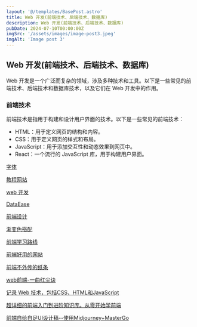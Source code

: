 ```yaml
---
layout: '@/templates/BasePost.astro'
title: Web 开发(前端技术、后端技术、数据库)
description: Web 开发(前端技术、后端技术、数据库)
pubDate: 2024-07-10T00:00:00Z
imgSrc: '/assets/images/image-post3.jpeg'
imgAlt: 'Image post 3'
---
```


## Web 开发(前端技术、后端技术、数据库)

Web 开发是一个广泛而复杂的领域，涉及多种技术和工具。以下是一些常见的前端技术、后端技术和数据库技术，以及它们在 Web 开发中的作用。

### 前端技术

前端技术是指用于构建和设计用户界面的技术。以下是一些常见的前端技术：

- HTML：用于定义网页的结构和内容。
- CSS：用于定义网页的样式和布局。
- JavaScript：用于添加交互性和动态效果到网页中。
- React：一个流行的 JavaScript 库，用于构建用户界面。

 <!-- web开发(https://developer.mozilla.org/zh-CN/docs/Learn/Getting_started_with_the_web)
前端学习路线(https://objtube.github.io/front-end-roadmap/#/) -->

[字体](https://fonts.google.com/)

[教程网站](https://www.kirupa.com/)

[web 开发](https://developer.mozilla.org/zh-CN/docs/Learn/Getting_started_with_the_web)

[DataEase](https://dataease.fit2cloud.com/#/login?redirect=%2F)

[前端设计](https://mastergo.com/files/home)

[渐变色搭配](https://www.pinterest.com/)

[前端学习路线](https://objtube.github.io/front-end-roadmap/#/)

[前端好用的网站](https://juejin.cn/post/7289339080838627382)

[前端不外传的纸条](https://www.yuque.com/yuqueyonghua2m9wj/web_food?#)


[web前端-一曲红尘诀](https://www.nqone.com/router/docs/1/-1)

[记录 Web 技术，包括CSS、HTML和JavaScript](https://developer.mozilla.org/zh-CN/)

[超详细的前端入门到进阶知识库。从零开始学前端](https://github.com/qianguyihao/Web/blob/master/01-HTML/01-%E8%AE%A4%E8%AF%86Web%E5%92%8CWeb%E6%A0%87%E5%87%86.md)

[前端自给自足UI设计稿--使用Midjourney+MasterGo](https://justin3go.com/%E5%8D%9A%E5%AE%A2/2023/03/29%E5%89%8D%E7%AB%AF%E8%87%AA%E7%BB%99%E8%87%AA%E8%B6%B3UI%E8%AE%BE%E8%AE%A1%E7%A8%BF)


